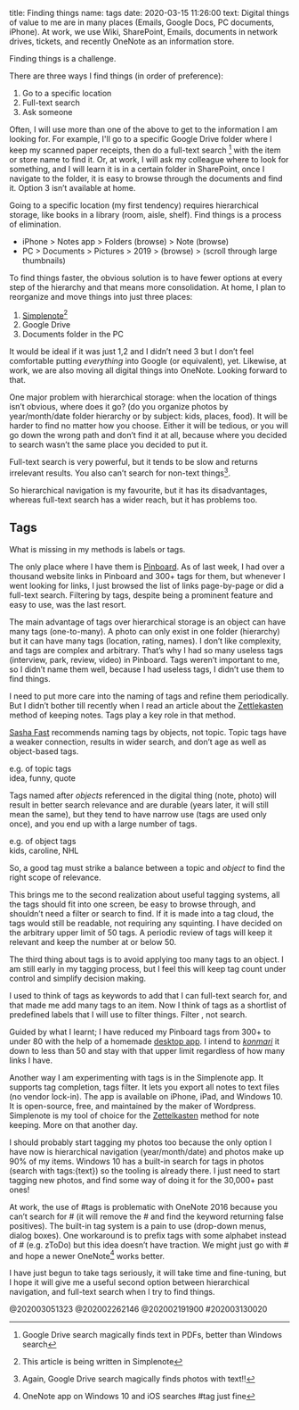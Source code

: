 title: Finding things
name: tags
date: 2020-03-15 11:26:00
text:
Digital things of value to me are in many places (Emails, Google Docs, PC documents, iPhone). At work, we use Wiki, SharePoint, Emails, documents in network drives, tickets, and recently OneNote as an information store. 

Finding things is a challenge.

There are three ways I find things (in order of preference):
1. Go to a specific location
2. Full-text search
3. Ask someone

Often, I will use more than one of the above to get to the information I am looking for. For example, I'll go to a specific Google Drive folder where I keep my scanned paper receipts, then do a full-text search [^1] with the item or store name to find it. Or, at work, I will ask my colleague where to look for something, and I will learn it is in a certain folder in SharePoint, once I navigate to the folder, it is easy to browse through the documents and find it. Option 3 isn’t available at home.

Going to a specific location (my first tendency) requires hierarchical storage, like books in a library (room, aisle, shelf). Find things is a process of elimination.

* iPhone > Notes app > Folders (browse) > Note (browse) 
* PC > Documents > Pictures > 2019 > (browse) > (scroll through large thumbnails)

To find things faster, the obvious solution is to have fewer options at every step of the hierarchy and that means more consolidation. At home, I plan to reorganize and move things into just three places: 

1. [Simplenote][5][^2]
2. Google Drive
3. Documents folder in the PC

It would be ideal if it was just 1,2 and I didn’t need 3 but I don’t feel comfortable putting _everything_ into Google (or equivalent), yet. Likewise, at work, we are also moving all digital things into OneNote. Looking forward to that.

One major problem with hierarchical storage: when the location of things isn’t obvious, where does it go? (do you organize photos by year/month/date folder hierarchy or by subject: kids, places, food). It will be harder to find no matter how you choose. Either it will be tedious, or you will go down the wrong path and don’t find it at all, because where you decided to search wasn’t the same place you decided to put it.

Full-text search is very powerful, but it tends to be slow and returns irrelevant results. You also can’t search for non-text things[^3].

So hierarchical navigation is my favourite, but it has its disadvantages, whereas full-text search has a wider reach, but it has problems too.

## Tags
What is missing in my methods is labels or tags. 

The only place where I have them is [Pinboard][2]. As of last week, I had over a thousand website links in Pinboard and 300+ tags for them, but whenever I went looking for links, I just browsed the list of links page-by-page or did a full-text search. Filtering by tags, despite being a prominent feature and easy to use, was the last resort.

The main advantage of tags over hierarchical storage is an object can have many tags (one-to-many). A photo can only exist in one folder (hierarchy) but it can have many tags (location, rating, names). I don’t like complexity, and tags are complex and arbitrary. That’s why I had so many useless tags (interview, park, review, video) in Pinboard. Tags weren’t important to me, so I didn’t name them well, because I had useless tags, I didn’t use them to find things.

I need to put more care into the naming of tags and refine them periodically. But I didn’t bother till recently when I read an article about the [Zettlekasten][2] method of keeping notes. Tags play a key role in that method. 

[Sasha Fast][3] recommends naming tags by objects, not topic. Topic tags have a weaker connection, results in wider search, and don’t age as well as object-based tags.

e.g. of topic tags<br>
idea, funny, quote

Tags named after _objects_ referenced in the digital thing (note, photo) will result in better search relevance and are durable (years later, it will still mean the same), but they tend to have narrow use (tags are used only once), and you end up with a large number of tags.

e.g. of object tags<br>
kids, caroline, NHL

So, a good tag must strike a balance between a topic and _object_ to find the right scope of relevance. 

This brings me to the second realization about useful tagging systems, all the tags should fit into one screen, be easy to browse through, and shouldn’t need a filter or search to find. If it is made into a tag cloud, the tags would still be readable, not requiring any squinting. I have decided on the arbitrary upper limit of 50 tags. A periodic review of tags will keep it relevant and keep the number at or below 50.

The third thing about tags is to avoid applying too many tags to an object. I am still early in my tagging process, but I feel this will keep tag count under control and simplify decision making.

I used to think of tags as keywords to add that I can full-text search for, and that made me add many tags to an item. Now I think of tags as a shortlist of predefined labels that I will use to filter things. Filter , not search.

Guided by what I learnt; I have reduced my Pinboard tags from 300+ to under 80 with the help of a homemade [desktop app][4]. I intend to _[konmari][6]_ it down to less than 50 and stay with that upper limit regardless of how many links I have.

Another way I am experimenting with tags is in the Simplenote app. It supports tag completion, tags filter. It lets you export all notes to text files (no vendor lock-in). The app is available on iPhone, iPad, and Windows 10. It is open-source, free, and maintained by the maker of Wordpress. Simplenote is my tool of choice for the [Zettelkasten][3] method for note keeping. More on that another day.

I should probably start tagging my photos too because the only option I have now is hierarchical navigation (year/month/date) and photos make up 90% of my items. Windows 10 has a built-in search for tags in photos (search with tags:{text}) so the tooling is already there. I just need to start tagging new photos, and find some way of doing it for the 30,000+ past ones!

At work, the use of #tags is problematic with OneNote 2016 because you can’t search for # (it will remove the # and find the keyword returning false positives). The built-in tag system is a pain to use (drop-down menus, dialog boxes). One workaround is to prefix tags with some alphabet instead of # (e.g. zToDo) but this idea doesn’t have traction. We might just go with # and hope a newer OneNote[^4] works better.

I have just begun to take tags seriously, it will take time and fine-tuning, but I hope it will give me a useful second option between hierarchical navigation, and full-text search when I try to find things.

[1]: https://pinboard.in
[2]: https://niklas-luhmann-archiv.de/bestand
[3]: https://zettelkasten.de/posts/object-tags-vs-topic-tags/
[4]: https://github.com/richsuca/Retag/releases
[5]: https://simplenote.com/
[6]: https://konmari.com/

[^1]: Google Drive search magically finds text in PDFs, better than Windows search
[^2]: This article is being written in Simplenote
[^3]: Again, Google Drive search magically finds photos with text!!
[^4]: OneNote app on Windows 10 and iOS searches #tag just fine

@202003051323
@202002262146
@202002191900
#202003130020